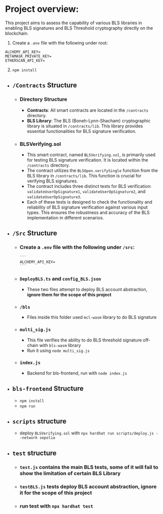 

# Project overview:
This project aims to assess the capability of various BLS libraries in enabling BLS signatures and BLS Threshold cryptography directly on the blockchain.

1. Create a `.env` file with the following under root: 

```
ALCHEMY_API_KEY=
METAMASK_PRIVATE_KEY=
ETHERSCAN_API_KEY=
```
2. `npm install`

- ## `/Contracts` Structure 
  - ### Directory Structure
    - **Contracts**: All smart contracts are located in the `/contracts` directory.
    - **BLS Library**: The BLS (Boneh-Lynn-Shacham) cryptographic library is situated in `/contracts/lib`. This library provides essential functionalities for BLS signature verification.

  - ### BLSVerifying.sol
    - This smart contract, named `BLSVerifying.sol`, is primarily used for testing BLS signature verification. It is located within the `/contracts` directory.
    - The contract utilizes the `BLSOpen.verifySingle` function from the BLS library in `/contracts/lib`. This function is crucial for verifying BLS signatures.
    - The contract includes three distinct tests for BLS verification: `validateUserOpSignature1`, `validateUserOpSignature2`, and `validateUserOpSignature3`.
    - Each of these tests is designed to check the functionality and reliability of BLS signature verification against various input types. This ensures the robustness and accuracy of the BLS implementation in different scenarios.
- ## `/Src` Structure
  - ### Create a `.env` file with the following under `/src`:
        ```
        ALCHEMY_API_KEY=
        ```
  - ### `DeployBLS.ts` and `config_BLS.json`
    - These two files attempt to deploy BLS account abstraction, **ignore them for the scope of this project**
  - ### `/bls`
    - Files inside this folder used `mcl-wasm` library to do BLS signature
  - ### `multi_sig.js`
    - This file verifies the ability to do BLS threshold signature off-chain with `bls-wasm` library
    - Run it using `node multi_sig.js`
  - ### `index.js`
    - Backend for bls-frontend, run with `node index.js`
- ## `bls-frontend` Structure
  - `npm install`
  - `npm run`
- ## `scripts` structure
  - deploy `BLSVerifying.sol` with `npx hardhat run scripts/deploy.js --network sepolia`
- ## `test` structure
  - ### `test.js` contains the main BLS tests, some of it will fail to show the limitation of certain BLS Library
  - ### `testBLS.js` tests deploy BLS account abstraction, **ignore it for the scope of this project**
  - ### run test with `npx hardhat test`

